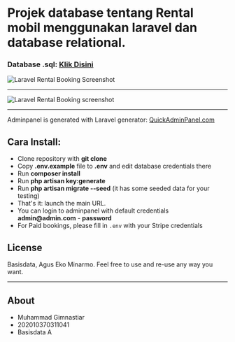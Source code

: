 # Projek database tentang Rental mobil menggunakan laravel dan database relational.

### Database .sql: [Klik Disini](https://github.com/muhammadgimnastiar/laravel-rental/blob/main/rental-db.sql)

![Laravel Rental Booking Screenshot](https://quickadminpanel.com/blog/wp-content/uploads/2020/04/Screen-Shot-2020-04-11-at-9.22.39-PM.png)

---

![Laravel Rental Booking screenshot](https://quickadminpanel.com/blog/wp-content/uploads/2020/04/Screen-Shot-2020-04-11-at-9.26.46-PM.png)

---

Adminpanel is generated with Laravel generator: [QuickAdminPanel.com](https://quickadminpanel.com)


## Cara Install:

- Clone repository with __git clone__
- Copy __.env.example__ file to __.env__ and edit database credentials there
- Run __composer install__
- Run __php artisan key:generate__
- Run __php artisan migrate --seed__ (it has some seeded data for your testing)
- That's it: launch the main URL. 
- You can login to adminpanel with default credentials __admin@admin.com__ - __password__
- For Paid bookings, please fill in `.env` with your Stripe credentials

## License
Basisdata, Agus Eko Minarmo.
Feel free to use and re-use any way you want.

---

## About

- Muhammad Gimnastiar
- 202010370311041
- Basisdata A
